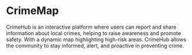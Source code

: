 # CrimeMap
CrimeHub is an interactive platform where users can report and share information about local crimes, helping to raise awareness and promote safety. With a dynamic map highlighting high-risk areas. CrimeHub allows the community to stay informed, alert, and proactive in preventing crime. 
